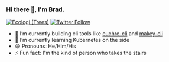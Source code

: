 ### Hi there 👋, I'm Brad.

[![Ecologi (Trees)](https://img.shields.io/offset-earth/trees/bradleycwojcik)](https://ecologi.com/bradleycwojcik)
[![Twitter Follow](https://img.shields.io/twitter/follow/bradleycwojcik?label=Follow&style=social)](https://twitter.com/bradleycwojcik)

- 🔭 I’m currently building cli tools like [euchre-cli](https://github.com/bradleycwojcik/euchre-cli) and [makey-cli](https://github.com/bradleycwojcik/makey-cli)
- 🌱 I’m currently learning Kubernetes on the side
- 😄 Pronouns: He/Him/His
- ⚡ Fun fact: I'm the kind of person who takes the stairs


<!--
**bradleycwojcik/bradleycwojcik** is a ✨ _special_ ✨ repository because its `README.md` (this file) appears on your GitHub profile.

Here are some ideas to get you started:

- 🔭 I’m currently working on ...
- 🌱 I’m currently learning ...
- 👯 I’m looking to collaborate on ...
- 🤔 I’m looking for help with ...
- 💬 Ask me about ...
- 📫 How to reach me: ...
- 😄 Pronouns: ...
- ⚡ Fun fact: ...
-->
